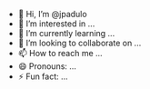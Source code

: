 - 👋 Hi, I’m @jpadulo
- 👀 I’m interested in ...
- 🌱 I’m currently learning ...
- 💞️ I’m looking to collaborate on ...
- 📫 How to reach me ...
- 😄 Pronouns: ...
- ⚡ Fun fact: ...

<!---
jpadulo/jpadulo is a ✨ special ✨ repository because its `README.md` (this file) appears on your GitHub profile.
You can click the Preview link to take a look at your changes.
--->
